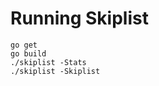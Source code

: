 Running Skiplist
=================

```
go get
go build
./skiplist -Stats
./skiplist -Skiplist

```
